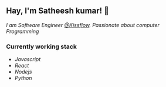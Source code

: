 ## Hay, I'm Satheesh kumar! 👋

*I am Software Engineer [@Kissflow](https://www.kissflow.com). Passionate about computer Programming*

### Currently working stack

- *Javascript*
- *React*
- *Nodejs*
- *Python*

<!--
**satheesh66/satheesh66** is a ✨ _special_ ✨ repository because its `README.md` (this file) appears on your GitHub profile.

Here are some ideas to get you started:

- 🔭 I’m currently working on ...
- 🌱 I’m currently learning ...
- 👯 I’m looking to collaborate on ...
- 🤔 I’m looking for help with ...
- 💬 Ask me about ...
- 📫 How to reach me: ...
- 😄 Pronouns: ...
- ⚡ Fun fact: ...
-->
